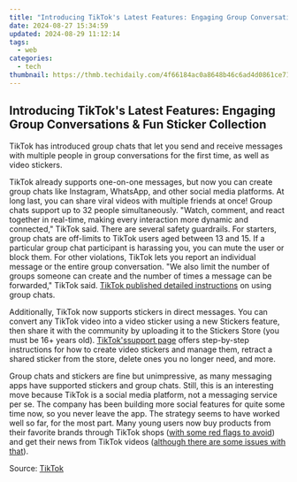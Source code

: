 ```yaml
---
title: "Introducing TikTok's Latest Features: Engaging Group Conversations & Fun Sticker Collection"
date: 2024-08-27 15:34:59
updated: 2024-08-29 11:12:14
tags:
  - web
categories:
  - tech
thumbnail: https://thmb.techidaily.com/4f66184ac0a8648b46c6ad4d0861ce71f7dbc55baf3e5392923e05f30fb00ef3.jpg
---
```


## Introducing TikTok's Latest Features: Engaging Group Conversations & Fun Sticker Collection

TikTok has introduced group chats that let you send and receive messages with multiple people in group conversations for the first time, as well as video stickers.

 TikTok already supports one-on-one messages, but now you can create group chats like Instagram, WhatsApp, and other social media platforms. At long last, you can share viral videos with multiple friends at once! Group chats support up to 32 people simultaneously. "Watch, comment, and react together in real-time, making every interaction more dynamic and connected," TikTok said. There are several safety guardrails. For starters, group chats are off-limits to TikTok users aged between 13 and 15\. If a particular group chat participant is harassing you, you can mute the user or block them. For other violations, TikTok lets you report an individual message or the entire group conversation. "We also limit the number of groups someone can create and the number of times a message can be forwarded," TikTok said. [TikTok published detailed instructions](https://support.tiktok.com/en/using-tiktok/messaging-and-notifications/direct-message-settings#7) on using group chats.

 Additionally, TikTok now supports stickers in direct messages. You can convert any TikTok video into a video sticker using a new Stickers feature, then share it with the community by uploading it to the Stickers Store (you must be 16+ years old). [TikTok's](https://support.tiktok.com/us/using-tiktok/messaging-and-notifications/tiktok-stickers#4)[support page](https://support.tiktok.com/us/using-tiktok/messaging-and-notifications/tiktok-stickers#4) offers step-by-step instructions for how to create video stickers and manage them, retract a shared sticker from the store, delete ones you no longer need, and more.

 Group chats and stickers are fine but unimpressive, as many messaging apps have supported stickers and group chats. Still, this is an interesting move because TikTok is a social media platform, not a messaging service per se. The company has been building more social features for quite some time now, so you never leave the app. The strategy seems to have worked well so far, for the most part. Many young users now buy products from their favorite brands through TikTok shops ([with some red flags to avoid](https://extra-approaches.techidaily.com/new-lustrous-frameworks-structuring-illumination-in-film/)) and get their news from TikTok videos ([although there are some issues with that](https://android-pokemon-go.techidaily.com/in-2024-how-to-use-pokemon-emerald-master-ball-cheat-on-huawei-nova-y91-drfone-by-drfone-virtual-android/)).

 Source: [TikTok](https://newsroom.tiktok.com/en-us/share-your-favorite-tiktok-moments-with-direct-messaging)

<ins class="adsbygoogle"
     style="display:block"
     data-ad-format="autorelaxed"
     data-ad-client="ca-pub-7571918770474297"
     data-ad-slot="1223367746"></ins>



<ins class="adsbygoogle"
     style="display:block"
     data-ad-client="ca-pub-7571918770474297"
     data-ad-slot="8358498916"
     data-ad-format="auto"
     data-full-width-responsive="true"></ins>
